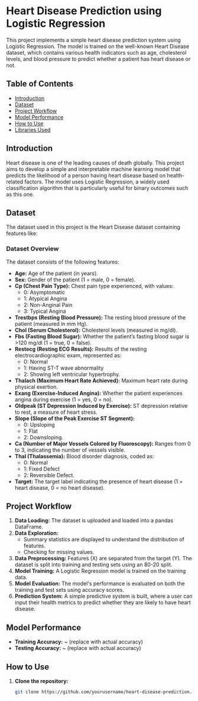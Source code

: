 # Heart Disease Prediction using Logistic Regression

This project implements a simple heart disease prediction system using Logistic Regression. The model is trained on the well-known Heart Disease dataset, which contains various health indicators such as age, cholesterol levels, and blood pressure to predict whether a patient has heart disease or not.

## Table of Contents

- [Introduction](#introduction)
- [Dataset](#dataset)
- [Project Workflow](#project-workflow)
- [Model Performance](#model-performance)
- [How to Use](#how-to-use)
- [Libraries Used](#libraries-used)

## Introduction

Heart disease is one of the leading causes of death globally. This project aims to develop a simple and interpretable machine learning model that predicts the likelihood of a person having heart disease based on health-related factors. The model uses Logistic Regression, a widely used classification algorithm that is particularly useful for binary outcomes such as this one.

## Dataset

The dataset used in this project is the Heart Disease dataset containing features like:

### Dataset Overview

The dataset consists of the following features:
- **Age:** Age of the patient (in years).
- **Sex:** Gender of the patient (1 = male, 0 = female).
- **Cp (Chest Pain Type):** Chest pain type experienced, with values:
  - 0: Asymptomatic
  - 1: Atypical Angina
  - 2: Non-Anginal Pain
  - 3: Typical Angina
- **Trestbps (Resting Blood Pressure):** The resting blood pressure of the patient (measured in mm Hg).
- **Chol (Serum Cholesterol):** Cholesterol levels (measured in mg/dl).
- **Fbs (Fasting Blood Sugar):** Whether the patient’s fasting blood sugar is >120 mg/dl (1 = true, 0 = false).
- **Restecg (Resting ECG Results):** Results of the resting electrocardiographic exam, represented as:
  - 0: Normal
  - 1: Having ST-T wave abnormality
  - 2: Showing left ventricular hypertrophy.
- **Thalach (Maximum Heart Rate Achieved):** Maximum heart rate during physical exertion.
- **Exang (Exercise-Induced Angina):** Whether the patient experiences angina during exercise (1 = yes, 0 = no).
- **Oldpeak (ST Depression Induced by Exercise):** ST depression relative to rest, a measure of heart stress.
- **Slope (Slope of the Peak Exercise ST Segment):**
  - 0: Upsloping
  - 1: Flat
  - 2: Downsloping.
- **Ca (Number of Major Vessels Colored by Fluoroscopy):** Ranges from 0 to 3, indicating the number of vessels visible.
- **Thal (Thalassemia):** Blood disorder diagnosis, coded as:
  - 0: Normal
  - 1: Fixed Defect
  - 2: Reversible Defect.
- **Target:** The target label indicating the presence of heart disease (1 = heart disease, 0 = no heart disease).

## Project Workflow

1. **Data Loading:** The dataset is uploaded and loaded into a pandas DataFrame.
2. **Data Exploration:**
   - Summary statistics are displayed to understand the distribution of features.
   - Checking for missing values.
3. **Data Preprocessing:** Features (X) are separated from the target (Y). The dataset is split into training and testing sets using an 80-20 split.
4. **Model Training:** A Logistic Regression model is trained on the training data.
5. **Model Evaluation:** The model's performance is evaluated on both the training and test sets using accuracy scores.
6. **Prediction System:** A simple predictive system is built, where a user can input their health metrics to predict whether they are likely to have heart disease.

## Model Performance

- **Training Accuracy:** ~ (replace with actual accuracy)
- **Testing Accuracy:** ~ (replace with actual accuracy)

## How to Use

1. **Clone the repository:**

   ```bash
   git clone https://github.com/yourusername/heart-disease-prediction.git
